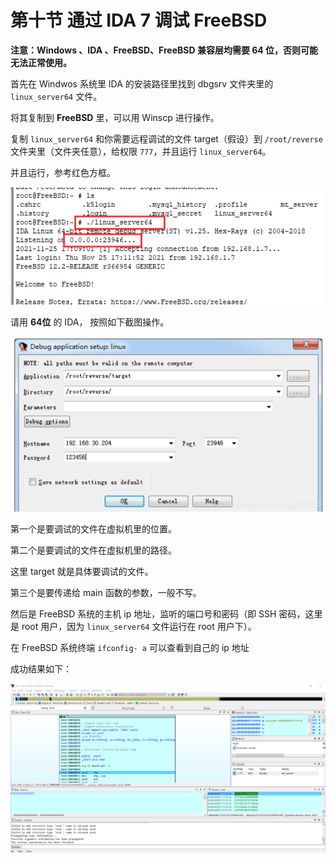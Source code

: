 # 第十节 通过 IDA 7 调试 FreeBSD

**注意：Windows 、IDA 、FreeBSD、FreeBSD 兼容层均需要 64 位，否则可能无法正常使用。**

首先在 Windwos 系统里 IDA 的安装路径里找到 dbgsrv 文件夹里的 `linux_server64` 文件。

将其复制到 **FreeBSD** 里，可以用 Winscp 进行操作。

复制 `linux_server64` 和你需要远程调试的文件 target（假设）到  `/root/reverse` 文件夹里（文件夹任意），给权限 `777`，并且运行 `linux_server64`。

并且运行，参考红色方框。

![](../.gitbook/assets/IDA1.png)

请用 **64位** 的 IDA， 按照如下截图操作。

![](../.gitbook/assets/IDA2.png)

第一个是要调试的文件在虚拟机里的位置。

第二个是要调试的文件在虚拟机里的路径。

这里 target 就是具体要调试的文件。

第三个是要传递给 main 函数的参数，一般不写。

然后是 FreeBSD 系统的主机 ip 地址，监听的端口号和密码（即 SSH 密码，这里是 root 用户，因为 `linux_server64` 文件运行在 root 用户下）。

在 FreeBSD 系统终端 `ifconfig- a` 可以查看到自己的 ip 地址

成功结果如下：

![](../.gitbook/assets/IDA3.png)


